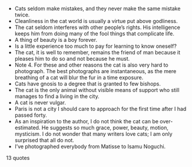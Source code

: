  - Cats seldom make mistakes, and they never make the same mistake twice.
 - Cleanliness in the cat world is usually a virtue put above godliness.
 - The cat seldom interferes with other people’s rights. His intelligence keeps him from doing many of the fool things that complicate life.
 - A thing of beauty is a boy forever.
 - Is a little experience too much to pay for learning to know oneself?
 - The cat, it is well to remember, remains the friend of man because it pleases him to do so and not because he must.
 - Note 4. For these and other reasons the cat is also very hard to photograph. The best photographs are instantaneous, as the mere breathing of a cat will blur the fur in a time exposure.
 - Cats have gnosis to a degree that is granted to few bishops.
 - The cat is the only animal without visible means of support who still manages to find a living in the city.
 - A cat is never vulgar.
 - Paris is not a city I should care to approach for the first time after I had passed forty.
 - As an inspiration to the author, I do not think the cat can be over-estimated. He suggests so much grace, power, beauty, motion, mysticism. I do not wonder that many writers love cats; I am only surprised that all do not.
 - I’ve photographed everybody from Matisse to Isamu Noguchi.

13 quotes